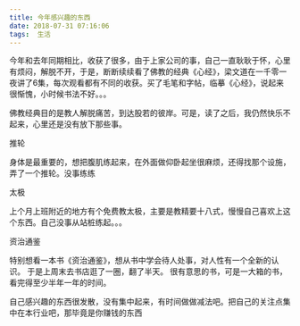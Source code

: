 ```yaml
---
title: 今年感兴趣的东西
date: 2018-07-31 07:16:06
tags:  生活
---
```


今年和去年同期相比，收获了很多，由于上家公司的事，自己一直耿耿于怀，心里有烦闷，解脱不开，于是，断断续续看了佛教的经典《心经》，梁文道在一千零一夜讲了6集，每次观看都有不同的收获。买了毛笔和字帖，临摹《心经》，说起来很惭愧，小时候书法不好。。。

佛教经典目的是教人解脱痛苦，到达股若的彼岸。可是，读了之后，我仍然快乐不起来，心里还是没有放下那些事。

推轮

身体是最重要的，想把腹肌练起来，在外面做仰卧起坐很麻烦，还得找那个设施，弄了一个推轮。没事练练

太极

上个月上班附近的地方有个免费教太极，主要是教精要十八式，慢慢自己喜欢上这个东西。自己没事从站桩练起。。。

资治通鉴

特别想看一本书《资治通鉴》，想从书中学会待人处事，对人性有一个全新的认识。
于是上周末去书店逛了一圈，翻了半天。
很有意思的书，可是一大箱的书，看完得至少半年一年的时间。


自己感兴趣的东西很发散，没有集中起来，有时间做做减法吧。把自己的关注点集中在本行业吧，那毕竟是你赚钱的东西

